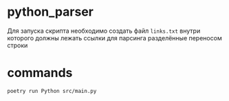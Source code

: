 # python_parser
Для запуска скрипта необходимо создать файл `links.txt` внутри которого должны лежать ссылки для парсинга разделённые переносом строки 

# commands 
`poetry run Python src/main.py`
